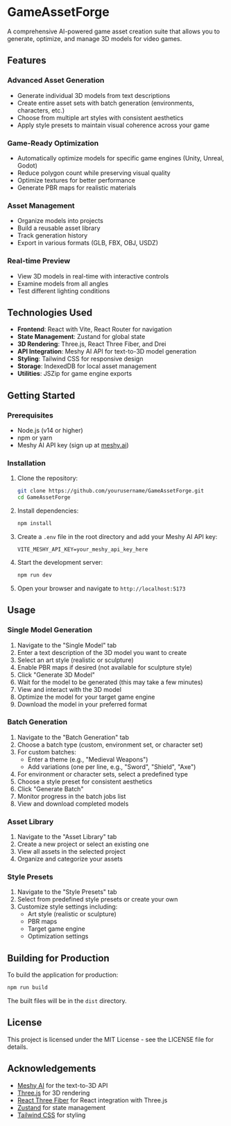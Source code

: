 # GameAssetForge

A comprehensive AI-powered game asset creation suite that allows you to generate, optimize, and manage 3D models for video games.

## Features

### Advanced Asset Generation
- Generate individual 3D models from text descriptions
- Create entire asset sets with batch generation (environments, characters, etc.)
- Choose from multiple art styles with consistent aesthetics
- Apply style presets to maintain visual coherence across your game

### Game-Ready Optimization
- Automatically optimize models for specific game engines (Unity, Unreal, Godot)
- Reduce polygon count while preserving visual quality
- Optimize textures for better performance
- Generate PBR maps for realistic materials

### Asset Management
- Organize models into projects
- Build a reusable asset library
- Track generation history
- Export in various formats (GLB, FBX, OBJ, USDZ)

### Real-time Preview
- View 3D models in real-time with interactive controls
- Examine models from all angles
- Test different lighting conditions

## Technologies Used

- **Frontend**: React with Vite, React Router for navigation
- **State Management**: Zustand for global state
- **3D Rendering**: Three.js, React Three Fiber, and Drei
- **API Integration**: Meshy AI API for text-to-3D model generation
- **Styling**: Tailwind CSS for responsive design
- **Storage**: IndexedDB for local asset management
- **Utilities**: JSZip for game engine exports

## Getting Started

### Prerequisites

- Node.js (v14 or higher)
- npm or yarn
- Meshy AI API key (sign up at [meshy.ai](https://www.meshy.ai))

### Installation

1. Clone the repository:

   ```bash
   git clone https://github.com/yourusername/GameAssetForge.git
   cd GameAssetForge
   ```

2. Install dependencies:

   ```bash
   npm install
   ```

3. Create a `.env` file in the root directory and add your Meshy AI API key:

   ```env
   VITE_MESHY_API_KEY=your_meshy_api_key_here
   ```

4. Start the development server:

   ```bash
   npm run dev
   ```

5. Open your browser and navigate to `http://localhost:5173`

## Usage

### Single Model Generation

1. Navigate to the "Single Model" tab
2. Enter a text description of the 3D model you want to create
3. Select an art style (realistic or sculpture)
4. Enable PBR maps if desired (not available for sculpture style)
5. Click "Generate 3D Model"
6. Wait for the model to be generated (this may take a few minutes)
7. View and interact with the 3D model
8. Optimize the model for your target game engine
9. Download the model in your preferred format

### Batch Generation

1. Navigate to the "Batch Generation" tab
2. Choose a batch type (custom, environment set, or character set)
3. For custom batches:
   - Enter a theme (e.g., "Medieval Weapons")
   - Add variations (one per line, e.g., "Sword", "Shield", "Axe")
4. For environment or character sets, select a predefined type
5. Choose a style preset for consistent aesthetics
6. Click "Generate Batch"
7. Monitor progress in the batch jobs list
8. View and download completed models

### Asset Library

1. Navigate to the "Asset Library" tab
2. Create a new project or select an existing one
3. View all assets in the selected project
4. Organize and categorize your assets

### Style Presets

1. Navigate to the "Style Presets" tab
2. Select from predefined style presets or create your own
3. Customize style settings including:
   - Art style (realistic or sculpture)
   - PBR maps
   - Target game engine
   - Optimization settings

## Building for Production

To build the application for production:

```bash
npm run build
```

The built files will be in the `dist` directory.

## License

This project is licensed under the MIT License - see the LICENSE file for details.

## Acknowledgements

- [Meshy AI](https://www.meshy.ai) for the text-to-3D API
- [Three.js](https://threejs.org) for 3D rendering
- [React Three Fiber](https://github.com/pmndrs/react-three-fiber) for React integration with Three.js
- [Zustand](https://github.com/pmndrs/zustand) for state management
- [Tailwind CSS](https://tailwindcss.com) for styling
